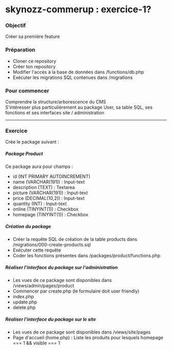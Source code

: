 # skynozz-commerup : exercice-1?

### Objectif
Créer sa première feature

### Préparation
- Cloner ce repository
- Créer ton repository 
- Modifier l'accès à la base de données dans /functions/db.php
- Exécuter les migrations SQL contenues dans /migrations

### Pour commencer
Comprendre la structure/arborescence du CMS  
S'intéresser plus particulièrement au package User, sa table SQL, ses fonctions et ses interfaces site / administration

***

### Exercice
Crée le package suivant :

##### Package Product
Ce package aura pour champs :
- id (INT PRIMARY AUTOINCREMENT)
- name (VARCHAR(191)) : Input-text
- description (TEXT) : Textarea
- picture (VARCHAR(191)) : Input-text
- price (DECIMAL(10,2)) : Input-text
- quantity (INT) : Input-text
- online (TINYINT(1)) : Checkbox
- homepage (TINYINT(1)) : Checkbox

##### Création du package
- Créer la requête SQL de création de la table products dans /migrations/000-create-products.sql
- Exécuter cette requête
- Coder les fonctions présentes dans /packages/product/functions.php 

##### Réaliser l'interface du package sur l'administration
- Les vues de ce package sont disponibles dans /views/admin/pages/product
- Commencer par create.php (le formulaire doit user friendly)
- index.php
- update.php
- delete.php
 
##### Réaliser l'interface du package sur le site
- Les vues de ce package sont disponibles dans /views/site/pages
- Page d'accueil (home.php) : Liste les produits pour lesquels homepage === 1 && visible === 1
